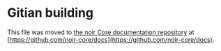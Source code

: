 Gitian building
================

This file was moved to [the noir Core documentation repository](https://github.com/noir-core/docs/blob/master/gitian-building.md) at [https://github.com/noir-core/docs](https://github.com/noir-core/docs).
